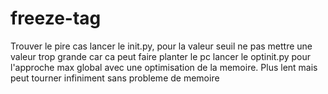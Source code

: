 # freeze-tag
Trouver le pire cas
lancer le init.py, pour la valeur seuil ne pas mettre une valeur trop grande car ca peut faire planter le pc
lancer le optinit.py pour l'approche max global avec une optimisation de la memoire. Plus lent mais peut tourner infiniment sans probleme de memoire
